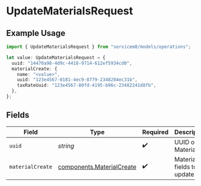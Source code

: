 # UpdateMaterialsRequest

## Example Usage

```typescript
import { UpdateMaterialsRequest } from "servicem8/models/operations";

let value: UpdateMaterialsRequest = {
  uuid: "14470a98-4d9c-4418-9714-612ef5934cd0",
  materialCreate: {
    name: "<value>",
    uuid: "123e4567-0181-4ec9-8779-2348284ec31b",
    taxRateUuid: "123e4567-80fd-4195-b96c-23482241d8fb",
  },
};
```

## Fields

| Field                                                                  | Type                                                                   | Required                                                               | Description                                                            |
| ---------------------------------------------------------------------- | ---------------------------------------------------------------------- | ---------------------------------------------------------------------- | ---------------------------------------------------------------------- |
| `uuid`                                                                 | *string*                                                               | :heavy_check_mark:                                                     | UUID of the Material                                                   |
| `materialCreate`                                                       | [components.MaterialCreate](../../models/components/materialcreate.md) | :heavy_check_mark:                                                     | Material fields to update                                              |